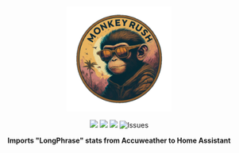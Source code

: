 <p align="center">
<picture>
  <source media="(prefers-color-scheme: dark)" srcset="./logos/MonkeyRush.png">
  <img alt="Monkey Rush Logo" src="./logos/MonkeyRush.png" width="212">
</picture>
</p>
<p align=center>
<img src=https://img.shields.io/badge/HACS-Default-orange.svg>
<img src="https://img.shields.io/maintenance/yes/2025.svg">
<img src=https://img.shields.io/badge/version-1.0.0-blue>
<img alt="Issues" src="https://img.shields.io/github/issues/slflowfoon/accuweather_longphrase?color=0088ff">
    <p align=center style="font-weight:bold">
      Imports "LongPhrase" stats from Accuweather to Home Assistant
    </p>
</p>
